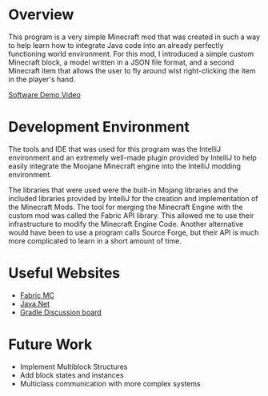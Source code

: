 # Overview

This program is a very simple Minecraft mod that was created in such a way to help learn how to integrate Java code into an already perfectly functioning world environment. For this mod, I introduced a simple custom Minecraft block, a model written in a JSON file format, and a second Minecraft item that allows the user to fly around wist right-clicking the item in the player's hand.

[Software Demo Video](https://www.loom.com/share/30aa8154421f40f099a7337b2e04afab)

# Development Environment

The tools and IDE that was used for this program was the IntelliJ environment and an extremely well-made plugin provided by IntelliJ to help easily integrate the Moojane Minecraft engine into the IntelliJ modding environment. 

The libraries that were used were the built-in Mojang libraries and the included libraries provided by IntelliJ for the creation and implementation of the Minecraft Mods. The tool for merging the Minecraft Engine with the custom mod was called the Fabric API library. This allowed me to use their infrastructure to modify the Minecraft Engine Code. Another alternative would have been to use a program calls Source Forge, but their API is much more complicated to learn in a short amount of time.

# Useful Websites

* [Fabric MC](https://fabricmc.net/wiki/doku.php)
* [Java.Net](https://download.java.net/java/early_access/loom/docs/api/)
* [Gradle Discussion board](https://discuss.gradle.org/)

# Future Work


* Implement Multiblock Structures
* Add block states and instances
* Multiclass communication with more complex systems 
